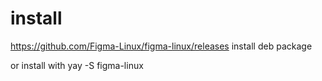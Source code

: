 # install
https://github.com/Figma-Linux/figma-linux/releases
install deb package

or install with yay -S figma-linux
